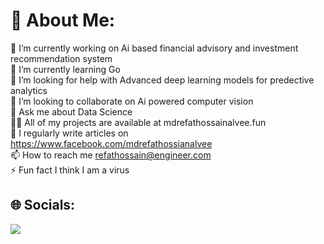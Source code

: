 # 💫 About Me:
🔭 I’m currently working on Ai based financial advisory and investment recommendation system<br>🌱 I’m currently learning Go<br>🤝 I’m looking for help with Advanced deep learning models for predective analytics<br>👯 I’m looking to collaborate on Ai powered computer vision<br>💬 Ask me about Data Science<br>👨‍💻 All of my projects are available at mdrefathossainalvee.fun<br>📝 I regularly write articles on https://www.facebook.com/mdrefathossianalvee<br>📫 How to reach me refathossain@engineer.com<br>⚡ Fun fact I think I am a virus


## 🌐 Socials:



[![](https://visitcount.itsvg.in/api?id=mdrefathossainalvee&icon=6&color=0)](https://visitcount.itsvg.in)
